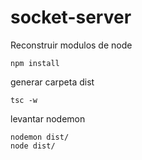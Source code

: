 


# socket-server



Reconstruir modulos de node
```
npm install
```

generar carpeta dist
```
tsc -w
```
levantar nodemon
```
nodemon dist/
node dist/
```

